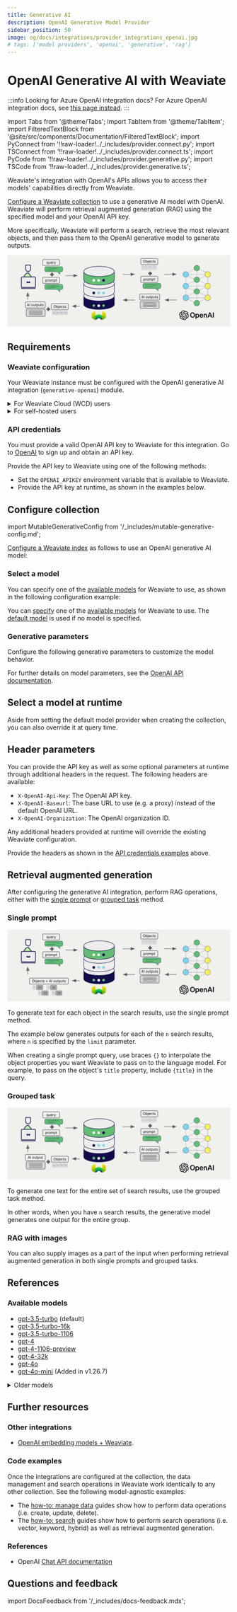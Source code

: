 ```yaml
---
title: Generative AI
description: OpenAI Generative Model Provider
sidebar_position: 50
image: og/docs/integrations/provider_integrations_openai.jpg
# tags: ['model providers', 'openai', 'generative', 'rag']
---
```


# OpenAI Generative AI with Weaviate

:::info Looking for Azure OpenAI integration docs?
For Azure OpenAI integration docs, see [this page instead](../openai-azure/generative.md).
:::

import Tabs from '@theme/Tabs';
import TabItem from '@theme/TabItem';
import FilteredTextBlock from '@site/src/components/Documentation/FilteredTextBlock';
import PyConnect from '!!raw-loader!../_includes/provider.connect.py';
import TSConnect from '!!raw-loader!../_includes/provider.connect.ts';
import PyCode from '!!raw-loader!../_includes/provider.generative.py';
import TSCode from '!!raw-loader!../_includes/provider.generative.ts';

Weaviate's integration with OpenAI's APIs allows you to access their models' capabilities directly from Weaviate.

[Configure a Weaviate collection](#configure-collection) to use a generative AI model with OpenAI. Weaviate will perform retrieval augmented generation (RAG) using the specified model and your OpenAI API key.

More specifically, Weaviate will perform a search, retrieve the most relevant objects, and then pass them to the OpenAI generative model to generate outputs.

![RAG integration illustration](../_includes/integration_openai_rag.png)

## Requirements

### Weaviate configuration

Your Weaviate instance must be configured with the OpenAI generative AI integration (`generative-openai`) module.

<details>
  <summary>For Weaviate Cloud (WCD) users</summary>

This integration is enabled by default on Weaviate Cloud (WCD) serverless instances.

</details>

<details>
  <summary>For self-hosted users</summary>

- Check the [cluster metadata](../../config-refs/meta.md) to verify if the module is enabled.
- Follow the [how-to configure modules](../../configuration/modules.md) guide to enable the module in Weaviate.

</details>

<!-- Docs note: the `OPENAI_ORGANIZATION` environment variable is not documented, as it is not the recommended way to provide the OpenAI organization parameter. -->

### API credentials

You must provide a valid OpenAI API key to Weaviate for this integration. Go to [OpenAI](https://openai.com/) to sign up and obtain an API key.

Provide the API key to Weaviate using one of the following methods:

- Set the `OPENAI_APIKEY` environment variable that is available to Weaviate.
- Provide the API key at runtime, as shown in the examples below.

<Tabs groupId="languages">

 <TabItem value="py" label="Python API v4">
    <FilteredTextBlock
      text={PyConnect}
      startMarker="# START OpenAIInstantiation"
      endMarker="# END OpenAIInstantiation"
      language="py"
    />
  </TabItem>

 <TabItem value="js" label="JS/TS API v3">
    <FilteredTextBlock
      text={TSConnect}
      startMarker="// START OpenAIInstantiation"
      endMarker="// END OpenAIInstantiation"
      language="ts"
    />
  </TabItem>

</Tabs>

## Configure collection

import MutableGenerativeConfig from '/_includes/mutable-generative-config.md';

<MutableGenerativeConfig />

[Configure a Weaviate index](../../manage-data/collections.mdx#specify-a-generative-model-integration) as follows to use an OpenAI generative AI model:

<Tabs groupId="languages">
  <TabItem value="py" label="Python API v4">
    <FilteredTextBlock
      text={PyCode}
      startMarker="# START BasicGenerativeOpenAI"
      endMarker="# END BasicGenerativeOpenAI"
      language="py"
    />
  </TabItem>

  <TabItem value="js" label="JS/TS API v3">
    <FilteredTextBlock
      text={TSCode}
      startMarker="// START BasicGenerativeOpenAI"
      endMarker="// END BasicGenerativeOpenAI"
      language="ts"
    />
  </TabItem>

</Tabs>

### Select a model

You can specify one of the [available models](#available-models) for Weaviate to use, as shown in the following configuration example:

<Tabs groupId="languages">
  <TabItem value="py" label="Python API v4">
    <FilteredTextBlock
      text={PyCode}
      startMarker="# START GenerativeOpenAICustomModel"
      endMarker="# END GenerativeOpenAICustomModel"
      language="py"
    />
  </TabItem>

  <TabItem value="js" label="JS/TS API v3">
    <FilteredTextBlock
      text={TSCode}
      startMarker="// START GenerativeOpenAICustomModel"
      endMarker="// END GenerativeOpenAICustomModel"
      language="ts"
    />
  </TabItem>

</Tabs>

You can [specify](#generative-parameters) one of the [available models](#available-models) for Weaviate to use. The [default model](#available-models) is used if no model is specified.

### Generative parameters

Configure the following generative parameters to customize the model behavior.

<Tabs groupId="languages">
  <TabItem value="py" label="Python API v4">
    <FilteredTextBlock
      text={PyCode}
      startMarker="# START FullGenerativeOpenAI"
      endMarker="# END FullGenerativeOpenAI"
      language="py"
    />
  </TabItem>

  <TabItem value="js" label="JS/TS API v3">
    <FilteredTextBlock
      text={TSCode}
      startMarker="// START FullGenerativeOpenAI"
      endMarker="// END FullGenerativeOpenAI"
      language="ts"
    />
  </TabItem>

</Tabs>

For further details on model parameters, see the [OpenAI API documentation](https://platform.openai.com/docs/api-reference/chat).

## Select a model at runtime

Aside from setting the default model provider when creating the collection, you can also override it at query time.

<Tabs groupId="languages">
  <TabItem value="py" label="Python API v4">
    <FilteredTextBlock
      text={PyCode}
      startMarker="# START RuntimeModelSelectionOpenAI"
      endMarker="# END RuntimeModelSelectionOpenAI"
      language="py"
    />
  </TabItem>
  <TabItem value="js" label="JS/TS Client v3">
    <FilteredTextBlock
      text={TSCode}
      startMarker="// START RuntimeModelSelectionOpenAI"
      endMarker="// END RuntimeModelSelectionOpenAI"
      language="ts"
    />
  </TabItem>
</Tabs>

## Header parameters

You can provide the API key as well as some optional parameters at runtime through additional headers in the request. The following headers are available:

- `X-OpenAI-Api-Key`: The OpenAI API key.
- `X-OpenAI-Baseurl`: The base URL to use (e.g. a proxy) instead of the default OpenAI URL.
- `X-OpenAI-Organization`: The OpenAI organization ID.

Any additional headers provided at runtime will override the existing Weaviate configuration.

Provide the headers as shown in the [API credentials examples](#api-credentials) above.

## Retrieval augmented generation

After configuring the generative AI integration, perform RAG operations, either with the [single prompt](#single-prompt) or [grouped task](#grouped-task) method.

### Single prompt

![Single prompt RAG integration generates individual outputs per search result](../_includes/integration_openai_rag_single.png)

To generate text for each object in the search results, use the single prompt method.

The example below generates outputs for each of the `n` search results, where `n` is specified by the `limit` parameter.

When creating a single prompt query, use braces `{}` to interpolate the object properties you want Weaviate to pass on to the language model. For example, to pass on the object's `title` property, include `{title}` in the query.

<Tabs groupId="languages">

 <TabItem value="py" label="Python API v4">
    <FilteredTextBlock
      text={PyCode}
      startMarker="# START SinglePromptExample"
      endMarker="# END SinglePromptExample"
      language="py"
    />
  </TabItem>

 <TabItem value="js" label="JS/TS API v3">
    <FilteredTextBlock
      text={TSCode}
      startMarker="// START SinglePromptExample"
      endMarker="// END SinglePromptExample"
      language="ts"
    />
  </TabItem>

</Tabs>

### Grouped task

![Grouped task RAG integration generates one output for the set of search results](../_includes/integration_openai_rag_grouped.png)

To generate one text for the entire set of search results, use the grouped task method.

In other words, when you have `n` search results, the generative model generates one output for the entire group.

<Tabs groupId="languages">

 <TabItem value="py" label="Python API v4">
    <FilteredTextBlock
      text={PyCode}
      startMarker="# START GroupedTaskExample"
      endMarker="# END GroupedTaskExample"
      language="py"
    />
  </TabItem>

 <TabItem value="js" label="JS/TS API v3">
    <FilteredTextBlock
      text={TSCode}
      startMarker="// START GroupedTaskExample"
      endMarker="// END GroupedTaskExample"
      language="ts"
    />
  </TabItem>

</Tabs>

### RAG with images

You can also supply images as a part of the input when performing retrieval augmented generation in both single prompts and grouped tasks. 

<Tabs groupId="languages">

 <TabItem value="py" label="Python API v4">
    <FilteredTextBlock
      text={PyCode}
      startMarker="# START WorkingWithImagesOpenAI"
      endMarker="# END WorkingWithImagesOpenAI"
      language="py"
    />
  </TabItem>
  <TabItem value="js" label="JS/TS API v3">
  <FilteredTextBlock
      text={TSCode}
      startMarker="// START WorkingWithImagesOpenAI"
      endMarker="// END WorkingWithImagesOpenAI"
      language="ts"
    />
  </TabItem>
</Tabs>

## References

### Available models

* [gpt-3.5-turbo](https://platform.openai.com/docs/models/gpt-3-5) (default)
* [gpt-3.5-turbo-16k](https://platform.openai.com/docs/models/gpt-3-5)
* [gpt-3.5-turbo-1106](https://platform.openai.com/docs/models/gpt-3-5)
* [gpt-4](https://platform.openai.com/docs/models/gpt-4-and-gpt-4-turbo)
* [gpt-4-1106-preview](https://platform.openai.com/docs/models/gpt-4-and-gpt-4-turbo)
* [gpt-4-32k](https://platform.openai.com/docs/models/gpt-4-and-gpt-4-turbo)
* [gpt-4o](https://platform.openai.com/docs/models#gpt-4o)
* [gpt-4o-mini](https://platform.openai.com/docs/models#gpt-4o-mini) (Added in v1.26.7)

<details>
  <summary>Older models</summary>

The following models are available, but not recommended:

* [davinci 002](https://platform.openai.com/docs/models/overview)
* [davinci 003](https://platform.openai.com/docs/models/overview)

</details>

## Further resources

### Other integrations

- [OpenAI embedding models + Weaviate](./embeddings.md).

### Code examples

Once the integrations are configured at the collection, the data management and search operations in Weaviate work identically to any other collection. See the following model-agnostic examples:

- The [how-to: manage data](../../manage-data/index.md) guides show how to perform data operations (i.e. create, update, delete).
- The [how-to: search](../../search/index.md) guides show how to perform search operations (i.e. vector, keyword, hybrid) as well as retrieval augmented generation.

### References

- OpenAI [Chat API documentation](https://platform.openai.com/docs/api-reference/chat)

## Questions and feedback

import DocsFeedback from '/_includes/docs-feedback.mdx';

<DocsFeedback/>
